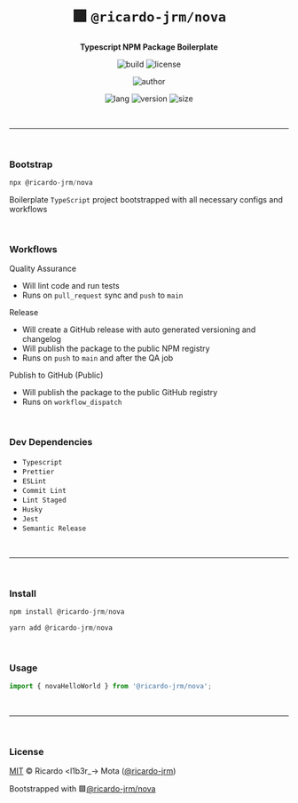 <div align="center">

# 🟪 `@ricardo-jrm/nova`

<b>Typescript NPM Package Boilerplate</b>

![build](https://img.shields.io/github/workflow/status/ricardo-jrm/nova/Continuous%20Integration?style=for-the-badge)
![license](https://img.shields.io/github/license/ricardo-jrm/nova?style=for-the-badge)

![author](<https://img.shields.io/badge/Author-Ricardo%20%3Cl1b3r__--%3E%20Mota%20(%40ricardo--jrm)-orange?style=for-the-badge>)

![lang](https://img.shields.io/github/languages/top/ricardo-jrm/nova?style=for-the-badge)
![version](https://img.shields.io/npm/v/@ricardo-jrm/nova?style=for-the-badge)
![size](https://img.shields.io/bundlephobia/min/@ricardo-jrm/nova?style=for-the-badge)

</div>

<br />

---

<br />

### <b>Bootstrap</b>

```ts
npx @ricardo-jrm/nova
```

Boilerplate `TypeScript` project bootstrapped with all necessary configs and workflows

<br />

### <b>Workflows</b>

Quality Assurance

- Will lint code and run tests
- Runs on `pull_request` sync and `push` to `main`

Release

- Will create a GitHub release with auto generated versioning and changelog
- Will publish the package to the public NPM registry
- Runs on `push` to `main` and after the QA job

Publish to GitHub (Public)

- Will publish the package to the public GitHub registry
- Runs on `workflow_dispatch`

<br />

### <b>Dev Dependencies</b>

- `Typescript`
- `Prettier`
- `ESLint`
- `Commit Lint`
- `Lint Staged`
- `Husky`
- `Jest`
- `Semantic Release`

<br />

---

<br />

### <b>Install</b>

```ts
npm install @ricardo-jrm/nova

yarn add @ricardo-jrm/nova
```

<br />

### <b>Usage</b>

```ts
import { novaHelloWorld } from '@ricardo-jrm/nova';
```

<br />

---

<br />

### <b>License</b>

[MIT](https://github.com/ricardo-jrm/nova/blob/main/LICENSE) © Ricardo <l1b3r\_-> Mota ([@ricardo-jrm](https://github.com/ricardo-jrm))

Bootstrapped with 🟪[@ricardo-jrm/nova](https://github.com/ricardo-jrm/nova)

<br />
